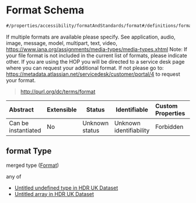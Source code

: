 # Format Schema

```txt
#/properties/accessibility/formatAndStandards/format#/definitions/formatAndStandards/properties/format
```

If multiple formats are available please specify. See application, audio, image, message, model, multipart, text, video, <https://www.iana.org/assignments/media-types/media-types.xhtml> Note: If your file format is not included in the current list of formats, please indicate other. If you are using the HOP you will be directed to a service desk page where you can request your additional format. If not please go to: <https://metadata.atlassian.net/servicedesk/customer/portal/4> to request your format.


> <http://purl.org/dc/terms/format>
>

| Abstract            | Extensible | Status         | Identifiable            | Custom Properties | Additional Properties | Access Restrictions | Defined In                                                                                         |
| :------------------ | ---------- | -------------- | ----------------------- | :---------------- | --------------------- | ------------------- | -------------------------------------------------------------------------------------------------- |
| Can be instantiated | No         | Unknown status | Unknown identifiability | Forbidden         | Allowed               | none                | [dataset.schema.json\*](../../../schema/dataset/latest/dataset.schema.json "open original schema") |

## format Type

merged type ([Format](dataset-definitions-formatandstandards-properties-format.md))

any of

-   [Untitled undefined type in HDR UK Dataset](dataset-definitions-formatandstandards-properties-format-anyof-0.md "check type definition")
-   [Untitled array in HDR UK Dataset](dataset-definitions-formatandstandards-properties-format-anyof-1.md "check type definition")
